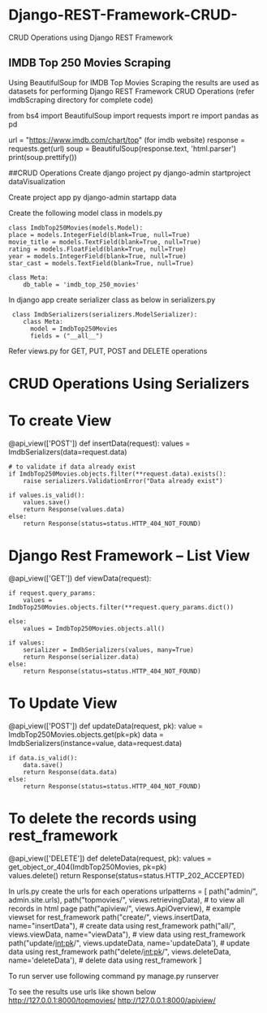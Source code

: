 # Django-REST-Framework-CRUD-
CRUD Operations using Django REST Framework

## IMDB Top 250 Movies Scraping
Using BeautifulSoup for IMDB Top Movies Scraping the results are used as datasets for performing Django REST Framework CRUD Operations
(refer imdbScraping directory for complete code)

from bs4 import BeautifulSoup
import requests
import re
import pandas as pd

url = "https://www.imdb.com/chart/top"   (for imdb website)
response = requests.get(url)
soup = BeautifulSoup(response.text, 'html.parser')
print(soup.prettify())

##CRUD Operations 
Create django project 
    py django-admin startproject dataVisualization
    
Create project app
    py django-admin startapp data
    
Create the following model class in models.py

    class ImdbTop250Movies(models.Model):
    place = models.IntegerField(blank=True, null=True)
    movie_title = models.TextField(blank=True, null=True)
    rating = models.FloatField(blank=True, null=True)
    year = models.IntegerField(blank=True, null=True)
    star_cast = models.TextField(blank=True, null=True)

    class Meta:
        db_table = 'imdb_top_250_movies'

In django app create serializer class as below in serializers.py
     
     class ImdbSerializers(serializers.ModelSerializer):
        class Meta:
          model = ImdbTop250Movies
          fields = ("__all__")

Refer views.py for GET, PUT, POST and DELETE operations
# CRUD Operations Using Serializers
# To create View 
@api_view(['POST'])
def insertData(request):
    values = ImdbSerializers(data=request.data)

    # to validate if data already exist
    if ImdbTop250Movies.objects.filter(**request.data).exists():
        raise serializers.ValidationError("Data already exist")

    if values.is_valid():
        values.save()
        return Response(values.data)
    else:
        return Response(status=status.HTTP_404_NOT_FOUND)


# Django Rest Framework – List View 
@api_view(['GET'])
def viewData(request):

    if request.query_params:
        values = ImdbTop250Movies.objects.filter(**request.query_params.dict())

    else:
        values = ImdbTop250Movies.objects.all()

    if values:
        serializer = ImdbSerializers(values, many=True)
        return Response(serializer.data)
    else:
        return Response(status=status.HTTP_404_NOT_FOUND)

# To Update View
@api_view(['POST'])
def updateData(request, pk):
    value = ImdbTop250Movies.objects.get(pk=pk)
    data  = ImdbSerializers(instance=value, data=request.data)

    if data.is_valid():
        data.save()
        return Response(data.data)
    else:
        return Response(status=status.HTTP_404_NOT_FOUND)


# To delete the records using rest_framework
@api_view(['DELETE'])
def deleteData(request, pk):
    values = get_object_or_404(ImdbTop250Movies, pk=pk)       
    values.delete()
    return Response(status=status.HTTP_202_ACCEPTED)

In urls.py create the urls for each operations
    urlpatterns = [
    path("admin/", admin.site.urls),
    path("topmovies/", views.retrievingData),   # to view all records in html page
    path("apiview/", views.ApiOverview),        # example viewset for rest_framework
    path("create/", views.insertData, name="insertData"),      # create data using rest_framework
    path("all/", views.viewData, name="viewData"),    # view data using rest_framework
    path("update/<int:pk>/", views.updateData, name='updateData'), # update data using rest_framework
    path("delete/<int:pk>/", views.deleteData, name='deleteData'), # delete data using rest_framework
    ]

To run server use following command
  py manage.py runserver
  
To see the results use urls like shown below
  http://127.0.0.1:8000/topmovies/
  http://127.0.0.1:8000/apiview/
  
